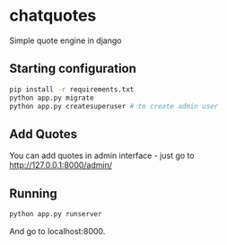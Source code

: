 # chatquotes
Simple quote engine in django

## Starting configuration
```sh
pip install -r requirements.txt
python app.py migrate
python app.py createsuperuser # to create admin user
```

## Add Quotes
You can add quotes in admin interface - just go to http://127.0.0.1:8000/admin/

## Running
```sh
python app.py runserver
```
And go to localhost:8000.
